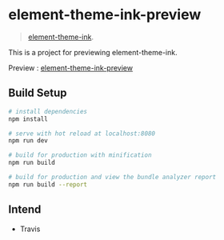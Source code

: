# element-theme-ink-preview

> [element-theme-ink](https://github.com/YunYouJun/element-theme-ink).

This is a project for previewing element-theme-ink.

Preview : [element-theme-ink-preview](https://ink.yunyoujun.cn/)

## Build Setup

``` bash
# install dependencies
npm install

# serve with hot reload at localhost:8080
npm run dev

# build for production with minification
npm run build

# build for production and view the bundle analyzer report
npm run build --report
```

## Intend

- Travis